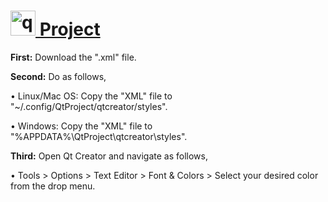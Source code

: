 # <a href="https://www.qt.io/" target="_blank" rel="noreferrer"> <img src="https://upload.wikimedia.org/wikipedia/commons/0/0b/Qt_logo_2016.svg" alt="qt" width="40" height="40"/> Project </a> 

**First:**  Download the ".xml" file.

**Second:** Do as follows,

• Linux/Mac OS: Copy the "XML" file to "~/.config/QtProject/qtcreator/styles".

• Windows: Copy the "XML" file to "%APPDATA%\QtProject\qtcreator\styles".

**Third:** Open Qt Creator and navigate as follows,

• Tools > Options > Text Editor > Font & Colors > Select your desired color from the drop menu.
